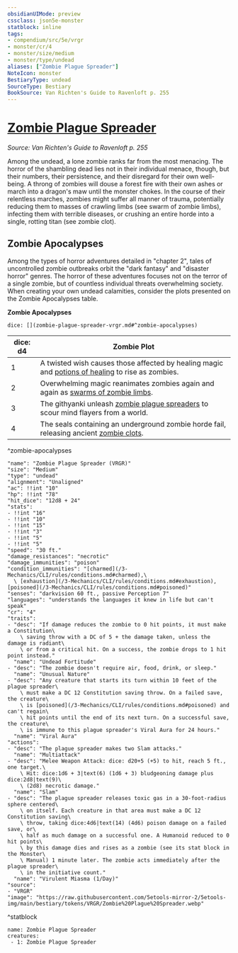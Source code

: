 ```yaml
---
obsidianUIMode: preview
cssclass: json5e-monster
statblock: inline
tags:
- compendium/src/5e/vrgr
- monster/cr/4
- monster/size/medium
- monster/type/undead
aliases: ["Zombie Plague Spreader"]
NoteIcon: monster
BestiaryType: undead
SourceType: Bestiary
BookSource: Van Richten's Guide to Ravenloft p. 255
---
```

# [Zombie Plague Spreader](3-Mechanics\CLI\bestiary\undead/zombie-plague-spreader-vrgr.md)
*Source: Van Richten's Guide to Ravenloft p. 255*  

Among the undead, a lone zombie ranks far from the most menacing. The horror of the shambling dead lies not in their individual menace, though, but their numbers, their persistence, and their disregard for their own well-being. A throng of zombies will douse a forest fire with their own ashes or march into a dragon's maw until the monster chokes. In the course of their relentless marches, zombies might suffer all manner of trauma, potentially reducing them to masses of crawling limbs (see swarm of zombie limbs), infecting them with terrible diseases, or crushing an entire horde into a single, rotting titan (see zombie clot).

## Zombie Apocalypses

Among the types of horror adventures detailed in "chapter 2", tales of uncontrolled zombie outbreaks orbit the "dark fantasy" and "disaster horror" genres. The horror of these adventures focuses not on the terror of a single zombie, but of countless individual threats overwhelming society. When creating your own undead calamities, consider the plots presented on the Zombie Apocalypses table.

**Zombie Apocalypses**

`dice: [](zombie-plague-spreader-vrgr.md#^zombie-apocalypses)`

| dice: d4 | Zombie Plot |
|----------|-------------|
| 1 | A twisted wish causes those affected by healing magic and [potions of healing](/3-Mechanics/CLI/items/potion-of-healing.md) to rise as zombies. |
| 2 | Overwhelming magic reanimates zombies again and again as [swarms of zombie limbs](/3-Mechanics/CLI/bestiary/undead/swarm-of-zombie-limbs-vrgr.md). |
| 3 | The githyanki unleash [zombie plague spreaders](/3-Mechanics/CLI/bestiary/undead/zombie-plague-spreader-vrgr.md) to scour mind flayers from a world. |
| 4 | The seals containing an underground zombie horde fail, releasing ancient [zombie clots](/3-Mechanics/CLI/bestiary/undead/zombie-clot-vrgr.md). |
^zombie-apocalypses

```statblock
"name": "Zombie Plague Spreader (VRGR)"
"size": "Medium"
"type": "undead"
"alignment": "Unaligned"
"ac": !!int "10"
"hp": !!int "78"
"hit_dice": "12d8 + 24"
"stats":
- !!int "16"
- !!int "10"
- !!int "15"
- !!int "3"
- !!int "5"
- !!int "5"
"speed": "30 ft."
"damage_resistances": "necrotic"
"damage_immunities": "poison"
"condition_immunities": "[charmed](/3-Mechanics/CLI/rules/conditions.md#charmed),\
  \ [exhaustion](/3-Mechanics/CLI/rules/conditions.md#exhaustion), [poisoned](/3-Mechanics/CLI/rules/conditions.md#poisoned)"
"senses": "darkvision 60 ft., passive Perception 7"
"languages": "understands the languages it knew in life but can't speak"
"cr": "4"
"traits":
- "desc": "If damage reduces the zombie to 0 hit points, it must make a Constitution\
    \ saving throw with a DC of 5 + the damage taken, unless the damage is radiant\
    \ or from a critical hit. On a success, the zombie drops to 1 hit point instead."
  "name": "Undead Fortitude"
- "desc": "The zombie doesn't require air, food, drink, or sleep."
  "name": "Unusual Nature"
- "desc": "Any creature that starts its turn within 10 feet of the plague spreader\
    \ must make a DC 12 Constitution saving throw. On a failed save, the creature\
    \ is [poisoned](/3-Mechanics/CLI/rules/conditions.md#poisoned) and can't regain\
    \ hit points until the end of its next turn. On a successful save, the creature\
    \ is immune to this plague spreader's Viral Aura for 24 hours."
  "name": "Viral Aura"
"actions":
- "desc": "The plague spreader makes two Slam attacks."
  "name": "Multiattack"
- "desc": "Melee Weapon Attack: dice: d20+5 (+5) to hit, reach 5 ft., one target.\
    \ Hit: dice:1d6 + 3|text(6) (1d6 + 3) bludgeoning damage plus dice:2d8|text(9)\
    \ (2d8) necrotic damage."
  "name": "Slam"
- "desc": "The plague spreader releases toxic gas in a 30-foot-radius sphere centered\
    \ on itself. Each creature in that area must make a DC 12 Constitution saving\
    \ throw, taking dice:4d6|text(14) (4d6) poison damage on a failed save, or\
    \ half as much damage on a successful one. A Humanoid reduced to 0 hit points\
    \ by this damage dies and rises as a zombie (see its stat block in the Monster\
    \ Manual) 1 minute later. The zombie acts immediately after the plague spreader\
    \ in the initiative count."
  "name": "Virulent Miasma (1/Day)"
"source":
- "VRGR"
"image": "https://raw.githubusercontent.com/5etools-mirror-2/5etools-img/main/bestiary/tokens/VRGR/Zombie%20Plague%20Spreader.webp"
```
^statblock

```encounter-table
name: Zombie Plague Spreader
creatures:
 - 1: Zombie Plague Spreader
```